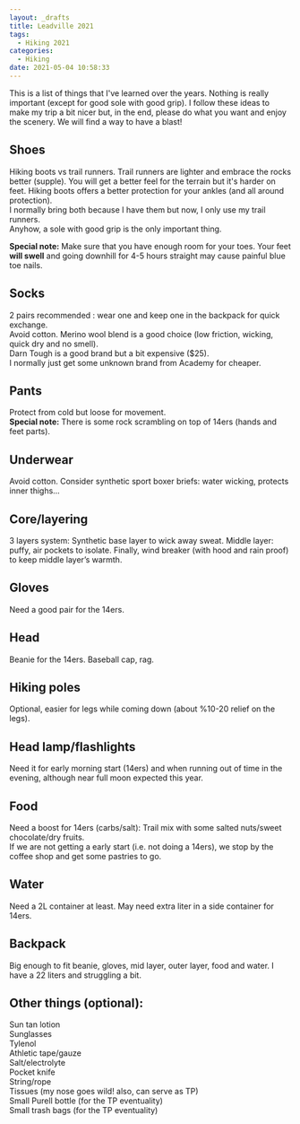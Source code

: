 ```yaml
---
layout: _drafts
title: Leadville 2021
tags:
  - Hiking 2021
categories:
  - Hiking
date: 2021-05-04 10:58:33
---
```



This is a list of things that I've learned over the years.  Nothing is really important (except for good sole with good grip). I follow these ideas to make my trip a bit nicer but, in the end, please do what you want and enjoy the scenery. We will find a way to have a blast!


## Shoes

Hiking boots vs trail runners. Trail runners are lighter and embrace the rocks better (supple). You will get a better feel for the terrain but it's harder on feet. Hiking boots offers a better protection for your ankles (and all around protection).<br>
I normally bring both because I have them but now, I only use my trail runners.<br>
Anyhow, a sole with good grip is the only important thing.<br>

__Special note:__
Make sure that you have enough room for your toes. Your feet __will swell__ and going downhill for 4-5 hours straight may cause painful blue toe nails.

## Socks
2 pairs recommended : wear one and keep one in the backpack for quick exchange.<br>
Avoid cotton. Merino wool blend is a good choice (low friction, wicking, quick dry and no smell).<br>
Darn Tough is a good brand but a bit expensive ($25).<br>
I normally just get some unknown brand from Academy for cheaper.


## Pants
Protect from cold but loose for movement.<br>
__Special note:__ There is some rock scrambling on top of 14ers (hands and feet parts).

## Underwear
Avoid cotton. Consider synthetic sport boxer briefs: water wicking, protects inner thighs...

## Core/layering
3 layers system: Synthetic base layer to wick away sweat. Middle layer: puffy, air pockets to isolate. Finally, wind breaker (with hood and rain proof) to keep middle layer’s warmth.

## Gloves
Need a good pair for the 14ers.

## Head
Beanie for the 14ers.
Baseball cap, rag.

## Hiking poles
Optional, easier for legs while coming down (about %10-20 relief on the legs).

## Head lamp/flashlights
Need it for early morning start (14ers) and when running out of time in the evening, although near full moon expected this year.

## Food
Need a boost for 14ers (carbs/salt): Trail mix with some salted nuts/sweet chocolate/dry fruits.<br>
If we are not getting a early start (i.e. not doing a 14ers), we stop by the coffee shop and get some pastries to go.

## Water
Need a 2L container at least.  May need extra liter in a side container for 14ers.<br>

## Backpack
Big enough to fit beanie, gloves, mid layer, outer layer, food and water. I have a 22 liters and struggling a bit.

## Other things (optional):
Sun tan lotion<br>
Sunglasses<br>
Tylenol<br>
Athletic tape/gauze<br>
Salt/electrolyte<br>
Pocket knife<br>
String/rope<br>
Tissues (my nose goes wild! also, can serve as TP)<br>
Small Purell bottle (for the TP eventuality)<br>
Small trash bags (for the TP eventuality)<br>
